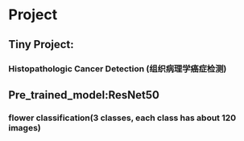 # Project

## Tiny Project:
### Histopathologic Cancer Detection (组织病理学癌症检测)

## Pre_trained_model:ResNet50
### flower classification(3 classes, each class has about 120 images)
